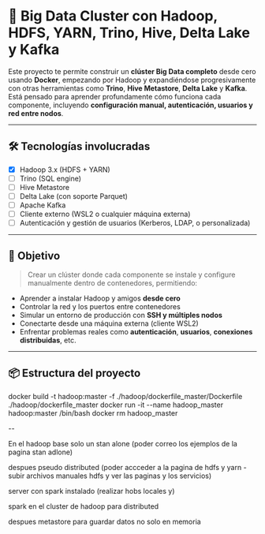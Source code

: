 # 🐘 Big Data Cluster con Hadoop, HDFS, YARN, Trino, Hive, Delta Lake y Kafka

Este proyecto te permite construir un **clúster Big Data completo** desde cero usando **Docker**, empezando por Hadoop y expandiéndose progresivamente con otras herramientas como **Trino**, **Hive Metastore**, **Delta Lake** y **Kafka**. Está pensado para aprender profundamente cómo funciona cada componente, incluyendo **configuración manual, autenticación, usuarios y red entre nodos**.

---

## 🛠 Tecnologías involucradas

- [x] Hadoop 3.x (HDFS + YARN)
- [ ] Trino (SQL engine)
- [ ] Hive Metastore
- [ ] Delta Lake (con soporte Parquet)
- [ ] Apache Kafka
- [ ] Cliente externo (WSL2 o cualquier máquina externa)
- [ ] Autenticación y gestión de usuarios (Kerberos, LDAP, o personalizada)

---

## 🚀 Objetivo

> Crear un clúster donde cada componente se instale y configure manualmente dentro de contenedores, permitiendo:

- Aprender a instalar Hadoop y amigos **desde cero**
- Controlar la red y los puertos entre contenedores
- Simular un entorno de producción con **SSH y múltiples nodos**
- Conectarte desde una máquina externa (cliente WSL2)
- Enfrentar problemas reales como **autenticación**, **usuarios**, **conexiones distribuidas**, etc.

---

## 📦 Estructura del proyecto

docker build -t hadoop:master -f ./hadoop/dockerfile_master/Dockerfile ./hadoop/dockerfile_master
docker run -it --name hadoop_master hadoop:master /bin/bash
docker rm hadoop_master

--

En el hadoop base solo un stan alone (poder correo los ejemplos de la pagina stan adlone)

despues pseudo distributed (poder accceder a la pagina de hdfs y yarn - subir archivos manuales hdfs y ver las paginas y los servicios)

server con spark instalado (realizar hobs locales y)

spark en el cluster de hadoop para distributed

despues metastore para guardar datos no solo en memoria
